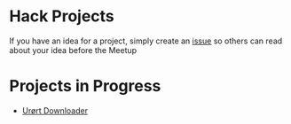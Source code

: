 # Hack Projects

If you have an idea for a project, simply create an [issue](https://github.com/go-oslo/hackprojects/issues) so others can read about your idea before the Meetup

# Projects in Progress

- [Urørt Downloader](https://github.com/oyvindsk/urort-downloader)
